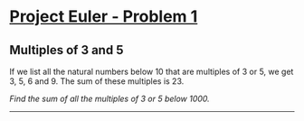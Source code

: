 
[Project Euler - Problem 1](https://projecteuler.net/problem=1)
======

Multiples of 3 and 5
-----

 If we list all the natural numbers below 10 that are multiples of 3 or 5, we get
 3, 5, 6 and 9. The sum of these multiples is 23.

 *Find the sum of all the multiples of 3 or 5 below 1000.*

-----
